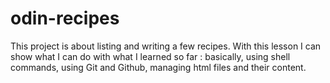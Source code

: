 # odin-recipes
This project is about listing and writing a few recipes.
With this lesson I can show what I can do with what I learned so far : basically, using shell commands, using Git and Github, managing html files and their content.